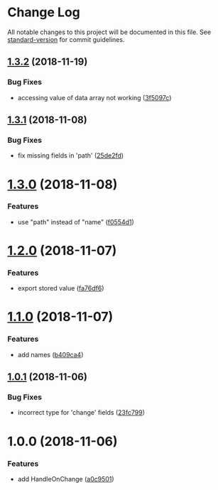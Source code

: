 # Change Log

All notable changes to this project will be documented in this file. See [standard-version](https://github.com/conventional-changelog/standard-version) for commit guidelines.

<a name="1.3.2"></a>

## [1.3.2](https://github.com/LeDDGroup/handle-data-change/compare/v1.3.1...v1.3.2) (2018-11-19)

### Bug Fixes

- accessing value of data array not working ([3f5097c](https://github.com/LeDDGroup/handle-data-change/commit/3f5097c))

<a name="1.3.1"></a>

## [1.3.1](https://github.com/LeDDGroup/handle-data-change/compare/v1.3.0...v1.3.1) (2018-11-08)

### Bug Fixes

- fix missing fields in 'path' ([25de2fd](https://github.com/LeDDGroup/handle-data-change/commit/25de2fd))

<a name="1.3.0"></a>

# [1.3.0](https://github.com/LeDDGroup/handle-data-change/compare/v1.2.0...v1.3.0) (2018-11-08)

### Features

- use "path" instead of "name" ([f0554d1](https://github.com/LeDDGroup/handle-data-change/commit/f0554d1))

<a name="1.2.0"></a>

# [1.2.0](https://github.com/LeDDGroup/handle-data-change/compare/v1.1.0...v1.2.0) (2018-11-07)

### Features

- export stored value ([fa76df6](https://github.com/LeDDGroup/handle-data-change/commit/fa76df6))

<a name="1.1.0"></a>

# [1.1.0](https://github.com/LeDDGroup/handle-data-change/compare/v1.0.1...v1.1.0) (2018-11-07)

### Features

- add names ([b409ca4](https://github.com/LeDDGroup/handle-data-change/commit/b409ca4))

<a name="1.0.1"></a>

## [1.0.1](https://github.com/LeDDGroup/handle-data-change/compare/v1.0.0...v1.0.1) (2018-11-06)

### Bug Fixes

- incorrect type for 'change' fields ([23fc799](https://github.com/LeDDGroup/handle-data-change/commit/23fc799))

<a name="1.0.0"></a>

# 1.0.0 (2018-11-06)

### Features

- add HandleOnChange ([a0c9501](https://github.com/LeDDGroup/handle-data-change/commit/a0c9501))
